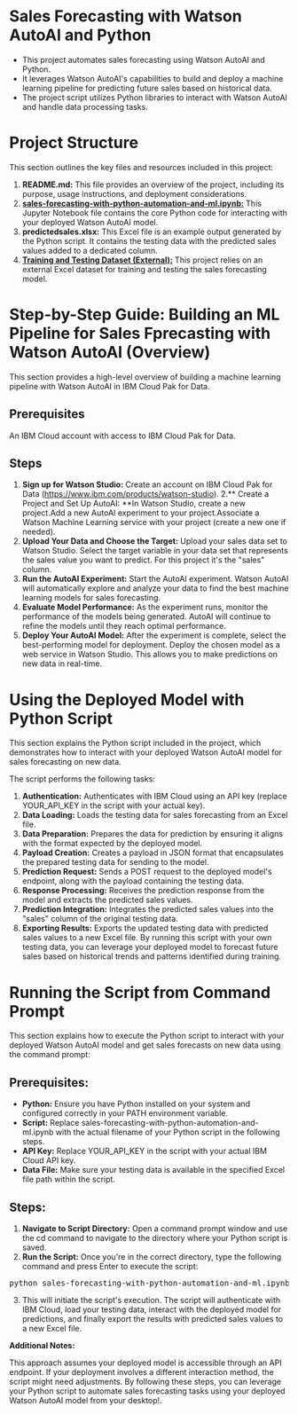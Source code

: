 # Sales Forecasting with Watson AutoAI and Python
- This project automates sales forecasting using Watson AutoAI and Python.
- It leverages Watson AutoAI's capabilities to build and deploy a machine learning pipeline for predicting future sales based on historical data.
- The project script utilizes Python libraries to interact with Watson AutoAI and handle data processing tasks.

# Project Structure
This section outlines the key files and resources included in this project:

1. **README.md:** This file provides an overview of the project, including its purpose, usage instructions, and deployment considerations.
2. [**sales-forecasting-with-python-automation-and-ml.ipynb:**](sales-forecasting-with-python-automation-and-ml.ipynb) This Jupyter Notebook file contains the core Python code for interacting with your deployed Watson AutoAI model.
3. **predictedsales.xlsx:** This Excel file is an example output generated by the Python script. It contains the testing data with the predicted sales values added to a dedicated column.
4. [**Training and Testing Dataset (External):**](https://github.com/nicknochnack/ExcelSalesForecast) This project relies on an external Excel dataset for training and testing the sales forecasting model.
   
# Step-by-Step Guide: Building an ML Pipeline for Sales Fprecasting with Watson AutoAI (Overview)
This section provides a high-level overview of building a machine learning pipeline with Watson AutoAI in IBM Cloud Pak for Data. 

## Prerequisites
An IBM Cloud account with access to IBM Cloud Pak for Data.

## Steps
1. **Sign up for Watson Studio:** Create an account on IBM Cloud Pak for Data (https://www.ibm.com/products/watson-studio).
2.** Create a Project and Set Up AutoAI: **In Watson Studio, create a new project.Add a new AutoAI experiment to your project.Associate a Watson Machine Learning service with your project (create a new one if needed).
3. **Upload Your Data and Choose the Target:** Upload your sales data set to Watson Studio. Select the target variable in your data set that represents the sales value you want to predict. For this project it's the "sales" column.
4. **Run the AutoAI Experiment:** Start the AutoAI experiment. Watson AutoAI will automatically explore and analyze your data to find the best machine learning models for sales forecasting.
5. **Evaluate Model Performance:** As the experiment runs, monitor the performance of the models being generated. AutoAI will continue to refine the models until they reach optimal performance.
6. **Deploy Your AutoAI Model:** After the experiment is complete, select the best-performing model for deployment. Deploy the chosen model as a web service in Watson Studio. This allows you to make predictions on new data in real-time.

# Using the Deployed Model with Python Script
This section explains the Python script included in the project, which demonstrates how to interact with your deployed Watson AutoAI model for sales forecasting on new data.

The script performs the following tasks:

1. **Authentication:** Authenticates with IBM Cloud using an API key (replace YOUR_API_KEY in the script with your actual key).
2. **Data Loading:** Loads the testing data for sales forecasting from an Excel file.
3. **Data Preparation:** Prepares the data for prediction by ensuring it aligns with the format expected by the deployed model.
4. **Payload Creation:** Creates a payload in JSON format that encapsulates the prepared testing data for sending to the model.
5. **Prediction Request:** Sends a POST request to the deployed model's endpoint, along with the payload containing the testing data.
6. **Response Processing:** Receives the prediction response from the model and extracts the predicted sales values.
7. **Prediction Integration:** Integrates the predicted sales values into the "sales" column of the original testing data.
8. **Exporting Results:** Exports the updated testing data with predicted sales values to a new Excel file.
By running this script with your own testing data, you can leverage your deployed model to forecast future sales based on historical trends and patterns identified during training.

# Running the Script from Command Prompt
This section explains how to execute the Python script to interact with your deployed Watson AutoAI model and get sales forecasts on new data using the command prompt:

## Prerequisites:

- **Python:** Ensure you have Python installed on your system and configured correctly in your PATH environment variable.
- **Script:**  Replace sales-forecasting-with-python-automation-and-ml.ipynb with the actual filename of your Python script in the following steps.
- **API Key:** Replace YOUR_API_KEY in the script with your actual IBM Cloud API key.
- **Data File:** Make sure your testing data is available in the specified Excel file path within the script.
## Steps:

1. **Navigate to Script Directory:** Open a command prompt window and use the cd command to navigate to the directory where your Python script is saved.
2. **Run the Script:** Once you're in the correct directory, type the following command and press Enter to execute the script:
<pre>
python sales-forecasting-with-python-automation-and-ml.ipynb
</pre>
3. This will initiate the script's execution. The script will authenticate with IBM Cloud, load your testing data, interact with the deployed model for predictions, and finally export the results with predicted sales values to a new Excel file.

**Additional Notes:**

This approach assumes your deployed model is accessible through an API endpoint. If your deployment involves a different interaction method, the script might need adjustments.
By following these steps, you can leverage your Python script to automate sales forecasting tasks using your deployed Watson AutoAI model from your desktop!.
